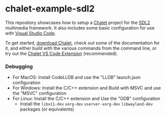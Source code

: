 # chalet-example-sdl2

This repository showcases how to setup a [Chalet](https://www.chalet-work.space) project for the [SDL2](https://www.libsdl.org/) multimedia framework. It also includes some basic configuration for use with [Visual Studio Code](https://code.visualstudio.com/).

To get started, [download Chalet](https://www.chalet-work.space/download), check out some of the documentation for it, and either build with the various commands from the command line, or try out the [Chalet VS Code Extension](https://marketplace.visualstudio.com/items?itemName=chalet-org.vscode-chalet) (recommended).

### Debugging

* For MacOS: Install CodeLLDB and use the "LLDB" launch.json configuration
* For Windows: Install the C/C++ extension and Build with MSVC and use the "MSVC" configuration
* For Linux: Install the C/C++ extension and Use the "GDB" configuration
  - Install the `libx11-dev` `xorg-dev` `xserver-xorg-dev` `libwayland-dev` packages (or equivalents)


